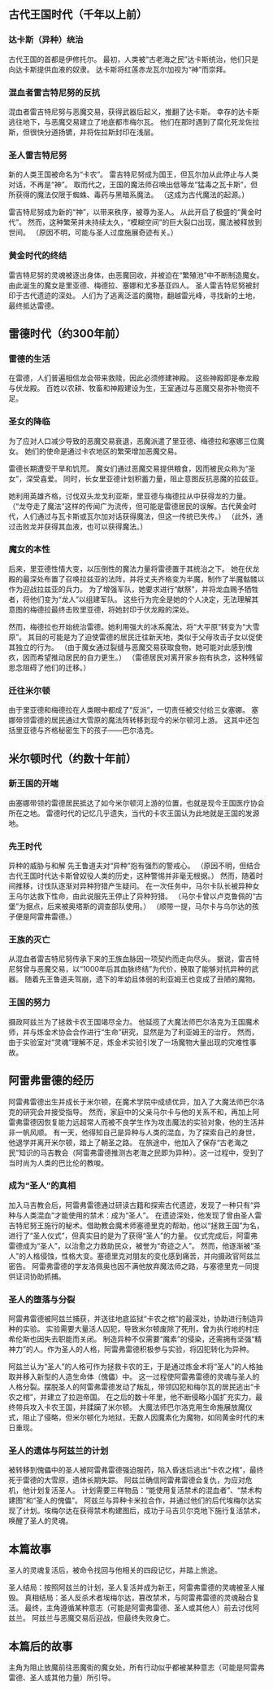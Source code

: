 ## 古代王国时代（千年以上前）
### 达卡斯（异种）统治
古代王国的首都是伊修托尔。
最初，人类被“古老海之民”达卡斯统治，他们只是向达卡斯提供血液的奴隶。
达卡斯将红莲赤龙瓦尔加视为“神”而崇拜。

### 混血者雷吉特尼努的反抗
混血者雷吉特尼努与恶魔交易，获得武器后起义，推翻了达卡斯。
幸存的达卡斯逃往地下，与恶魔交易建立了地底都市梅尔瓦。
他们在那时遇到了腐化死龙佐拉斯，但很快分道扬镳，并将佐拉斯封印在浅层。

### 圣人雷吉特尼努
新的人类王国被命名为“卡农”。
雷吉特尼努成为国王，但瓦尔加从此停止与人类对话，不再是“神”。
取而代之，王国的魔法师召唤出低等龙“猛毒之瓦卡斯”，但所获得的魔法仅限于蜘蛛、毒药与黑暗系魔法。
（这成为古代魔法的起源。）

雷吉特尼努成为新的“神”，以带来秩序，被尊为圣人。
从此开启了极盛的“黄金时代”。
然而，这种繁荣并未持续太久，“模糊空间”的巨大裂口出现，魔法被释放到世间。
（原因不明，可能与圣人过度施展奇迹有关。）

### 黄金时代的终结
雷吉特尼努的灵魂被逐出身体，由恶魔回收，并被迫在“繁殖池”中不断制造魔女。
由此诞生的魔女是里亚德、梅德拉、塞娜和尤多基亚四人。
圣人雷吉特尼努被封印于古代遗迹的深处。
人们为了逃离泛滥的魔物，翻越雷光峰，寻找新的土地，最终抵达雷德。

## 雷德时代（约300年前）
### 雷德的生活
在雷德，人们普遍相信龙会带来救赎，因此必须修建神殿。
这些神殿即是奉龙殿与伏龙殿。
百姓以农耕、牧畜和神殿建设为生，王室通过与恶魔交易弥补物资不足。

### 圣女的降临
为了应对人口减少导致的恶魔交易衰退，恶魔派遣了里亚德、梅德拉和塞娜三位魔女。
她们的使命是通过卡农地区的繁荣增加恶魔交易。

雷德长期遭受干旱和饥荒。
魔女们通过恶魔交易提供粮食，因而被民众称为“圣女”，深受喜爱。
同时，长女里亚德计划积蓄力量，阻止意图反抗恶魔的拉兹亚。

她利用英雄齐格，讨伐双头龙戈利亚斯，里亚德与梅德拉从中获得龙的力量。
（“龙夺走了魔法”这样的传闻广为流传，但可能是雷德居民的误解。古代黄金时代，人们通过与瓦卡斯或瓦尔加对话获得魔法，但这一传统已失传。）
（此外，通过击败龙并获得其血液，也可以获得魔法。）

### 魔女的本性
后来，里亚德性情大变，以压倒性的魔法力量将雷德置于其统治之下。
她在伏龙殿的最深处布置了召唤拉兹亚的法阵，并将丈夫齐格变为半魔，制作了半魔骷髅以作为迎战拉兹亚的兵力。
为了增强军队，她要求进行“献祭”，并将龙血赐予牺牲者，将他们变为“龙人”以组建军队。
这些行为完全是她的个人决定，无法理解其意图的梅德拉最终击败里亚德，将她封印于伏龙殿的深处。

然而，梅德拉也开始统治雷德。她利用强大的冰系魔法，将“大平原”转变为“大雪原”。
其目的可能是为了迫使雷德的居民迁往新天地，类似于父母攻击子女以促使其独立的行为。
（由于魔女通过裂缝与恶魔交易获取食物，她可能对此感到愧疚，因而希望推动居民的自力更生。）
（雷德居民对离开家乡抱有执念，这种残留思念阻碍了他们的迁移。）

### 迁往米尔顿
由于里亚德和梅德拉在人类眼中都成了“反派”，一切责任被交付给三女塞娜。
塞娜带领雷德的居民通过大雪原的魔法阵转移到现今的米尔顿河上游。
这其中还包括里亚德与齐格秘密生下的孩子——巴尔洛克。

## 米尔顿时代（约数十年前）
### 新王国的开端
由塞娜带领的雷德居民抵达了如今米尔顿河上游的位置，也就是现今王国医疗协会所在之地。
雷德时代的记忆几乎遗失，当代的卡农王国认为此地就是王国的发源地。

### 先王时代
异种的威胁与和解
先王鲁道夫对“异种”抱有强烈的警戒心。
（原因不明，但结合古代王国时代达卡斯曾奴役人类的历史，这种警惕并非毫无根据。）
然而，随着时间推移，讨伐队逐渐对异种狩猎产生疑问。
在一次任务中，马尔卡队长被异种女王乌尔达救下性命，由此说服先王停止了异种狩猎。
（马尔卡曾以卢克鲁佩的“古堡”为据点，后来被奥塔斯的调查部队使用。）
（顺带一提，马尔卡与乌尔达的孩子便是阿雷弗雷德。）

### 王族的灭亡
从混血者雷吉特尼努传承下来的王族血脉因一项契约而走向尽头。
据说，雷吉特尼努曾与恶魔交易，以“1000年后其血脉终结”为代价，换取了能够对抗异种的武器。
随着先王鲁道夫驾崩，遗下的年幼且体弱的利亚姆王也变成了丑陋的魔物。

### 王国的努力
摄政阿兹兰为了拯救卡农王国竭尽全力。
他延揽了大魔法师巴尔洛克为王国魔术师，并与炼金术协会合作进行“生命”研究，显然是为了利亚姆王的治疗。
然而，由于实验室对“灵魂”理解不足，炼金术实验引发了一场魔物大量出现的灾难性事故。

## 阿雷弗雷德的经历
阿雷弗雷德出生并成长于米尔顿，在魔术学院中成绩优异，加入了大魔法师巴尔洛克的研究会并接受指导。
然而，家庭中的父亲马尔卡与他的关系不和，再加上阿雷弗雷德因恢复能力远超常人而被不良学生作为攻击魔法的实验对象，他的生活并非一帆风顺。
有一天，他得知自己是异种与人类的混血，为了探索自己的身世，他退学并离开米尔顿，踏上了朝圣之路。
在旅途中，他加入了保存“古老海之民”知识的马吉教会（阿雷弗雷德推测古老海之民即为异种）。这一过程中，受到了当时尚为人类的巴比伦的教唆。

### 成为“圣人”的真相
加入马吉教会后，阿雷弗雷德通过研读古籍和探索古代遗迹，发现了一种只有“异种与人类混血”才能使用的禁术：成为“圣人”。
在遗迹深处，他发现了曾由圣人雷吉特尼努王施行的秘术。借助教会魔术师塞德里克的帮助，他以“拯救王国”为名，进行了“圣人仪式”，但真实目的是为了获得“圣人”的力量。
仪式完成后，阿雷弗雷德成为“圣人”，以治愈之力救助民众，被誉为“奇迹之人”。
然而，他逐渐被“圣人”的人格侵蚀，性格大变。塞德里克对朋友的变化感到痛苦，并向摄政官阿兹兰密告。
阿雷弗雷德的学友洛佩奥也因不满他放弃魔法师之路，与塞德里克一同提供证词协助抓捕。

### 圣人的堕落与分裂
阿雷弗雷德被阿兹兰捕获，并送往地底监狱“卡农之棺”的最深处，协助进行制造异种的实验。
实验需要大量活人囚犯，导致米尔顿废除了死刑，曾为执行地的村庄希伦斯也因失去职能而关闭。
制造异种不仅需要“魔素”的侵染，还需拥有坚强“精神力”的人。作为圣人的人格，阿雷弗雷德积极参与实验，将囚犯转化为异种。

阿兹兰认为“圣人”的人格可作为拯救卡农的王，于是通过炼金术将“圣人”的人格抽取并移入新型的人造生命体（傀儡）中。
这一过程使阿雷弗雷德的灵魂与圣人的人格分裂。摆脱圣人的阿雷弗雷德发动了叛乱，带领囚犯和梅尔瓦的居民逃出“卡农之棺”，并建立了拉迦帝国。
在之后的数十年里，他不断侵略小国扩充实力，最终带兵攻入卡农王国，并蹂躏了米尔顿。
大魔法师巴尔洛克用生命施展放魔仪式，阻止了侵略，但米尔顿化为地狱，无数人因魔素化为魔物，如同黄金时代的末日重现。

### 圣人的遗体与阿兹兰的计划
被转移到傀儡中的圣人被阿雷弗雷德强迫服药，陷入昏迷后逃出“卡农之棺”，最终死于雷德的大雪原，遗体长期失踪。
阿兹兰确信阿雷弗雷德会复仇，为应对危机，他计划复活圣人。
计划需要三样物品：“能使用复活禁术的混血者”、“禁术构建图”和“圣人的傀儡”。
阿兹兰与异种卡米拉合作，并通过他们的后代埃梅尔达实现了计划。埃梅尔达在获得禁术构建图后，成功于马吉贝尔克地下施行复活禁术，唤醒了圣人的灵魂。

## 本篇故事
圣人的灵魂复活后，被命令找回与他相关的四段记忆，并踏上旅途。

圣人结局：按照阿兹兰的计划，圣人复活并成为新王，阿雷弗雷德的灵魂被圣人摧毁。
真相结局：圣人反杀术者埃梅尔达，篡改禁术，与阿雷弗雷德的灵魂融合复活。
最终，主角遵循某种意志（可能是阿雷弗雷德、圣人或其他人）前去讨伐阿兹兰。
阿兹兰与恶魔交易后迎战，但最终失败身亡。
## 本篇后的故事
主角为阻止放魔前往恶魔街的魔女处，所有行动似乎都被某种意志（可能是阿雷弗雷德、圣人或其他力量）所引导。